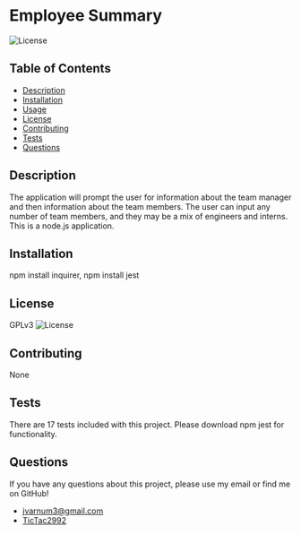   # Employee Summary
  ![License](https://img.shields.io/badge/License-%202.0-blue.svg)
  ## Table of Contents
  * [Description](#Description)
  * [Installation](#Installation)
  * [Usage](#Usage)
  * [License](#License)
  * [Contributing](#Contributing)
  * [Tests](#Tests)
  * [Questions](#Questions)
  ## Description
  The application will prompt the user for information about the team manager and then information about the team members. The user can input any number of team members, and they may be a mix of engineers and interns. This is a node.js application. 
  ## Installation
  npm install inquirer, npm install jest
  ## License
  GPLv3   ![License](https://img.shields.io/badge/License-%202.0-blue.svg)
  ## Contributing
  None
  ## Tests
  There are 17 tests included with this project. Please download npm jest for functionality.
  ## Questions
  If you have any questions about this project, please use my email or find me on GitHub!
  * jvarnum3@gmail.com
  * [TicTac2992](http://github.com/TicTac2992)
